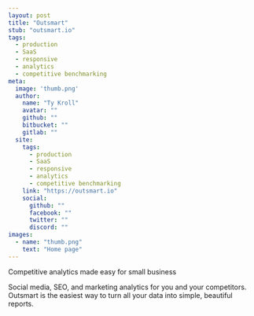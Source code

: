 ```yaml
---
layout: post
title: "Outsmart"
stub: "outsmart.io"
tags:
  - production
  - SaaS
  - responsive
  - analytics
  - competitive benchmarking
meta:
  image: 'thumb.png'
  author:
    name: "Ty Kroll"
    avatar: ""
    github: ""
    bitbucket: ""
    gitlab: ""
  site:
    tags: 
      - production
      - SaaS
      - responsive
      - analytics
      - competitive benchmarking
    link: "https://outsmart.io"
    social:
      github: ""
      facebook: ""
      twitter: ""
      discord: ""
images:
  - name: "thumb.png"
    text: "Home page"
---
```


Competitive analytics made easy for small business
<!--more-->
Social media, SEO, and marketing analytics for you and your competitors. Outsmart is the easiest way to turn all your data into simple, beautiful reports.
